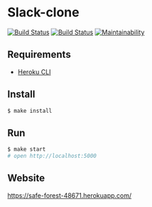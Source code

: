 # Slack-clone

[![Build Status](https://travis-ci.com/k5md/project-lvl4-s415.svg?branch=master)](https://travis-ci.com/k5md/project-lvl4-s415)
[![Build Status](https://travis-ci.com/k5md/project-lvl4-s415.svg?branch=release)](https://travis-ci.com/k5md/project-lvl4-s415)
[![Maintainability](https://api.codeclimate.com/v1/badges/ff27fee074f4c5142382/maintainability)](https://codeclimate.com/github/k5md/project-lvl4-s415/maintainability)

## Requirements

* [Heroku CLI](https://devcenter.heroku.com/articles/heroku-cli)

## Install

```sh
$ make install
```

## Run

```sh
$ make start
# open http://localhost:5000
```

## Website

<https://safe-forest-48671.herokuapp.com/>